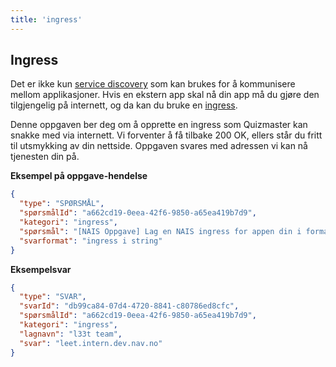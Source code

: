 ```yaml
---
title: 'ingress'
---
```


## Ingress

Det er ikke kun [service discovery](service-discovery.md) som kan brukes for å kommunisere mellom applikasjoner.
Hvis en ekstern app skal nå din app må du gjøre den tilgjengelig på internett, og da kan du bruke en [ingress](https://docs.nais.io/workloads/reference/environments/).

Denne oppgaven ber deg om å opprette en ingress som Quizmaster kan snakke med via internett.
Vi forventer å få tilbake 200 OK, ellers står du fritt til utsmykking av din nettside.
Oppgaven svares med adressen vi kan nå tjenesten din på.

**Eksempel på oppgave-hendelse**

```json
{
  "type": "SPØRSMÅL",
  "spørsmålId": "a662cd19-0eea-42f6-9850-a65ea419b7d9",
  "kategori": "ingress",
  "spørsmål": "[NAIS Oppgave] Lag en NAIS ingress for appen din i formatet: <app navn>.intern.dev.nav.no. Send oss din nye ingress som svar, vi forventer at den svarer med 200 ok.)",
  "svarformat": "ingress i string"
}
```

**Eksempelsvar**

``` json
{
  "type": "SVAR",
  "svarId": "db99ca84-07d4-4720-8841-c80786ed8cfc",
  "spørsmålId": "a662cd19-0eea-42f6-9850-a65ea419b7d9",
  "kategori": "ingress",
  "lagnavn": "l33t team",
  "svar": "leet.intern.dev.nav.no"
}
```
